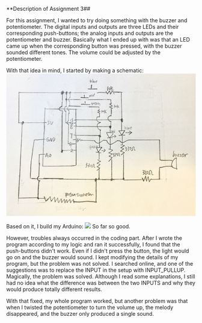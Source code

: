 **Description of Assignment 3##


For this assignment, I wanted to try doing something with the buzzer and potentiometer. The digital inputs and outputs are three LEDs and their corresponding push-buttons; the analog inputs and outputs are the potentiometer and buzzer. Basically what I ended up with was that an LED came up when the corresponding button was pressed, with the buzzer sounded different tones. The volume could be adjusted by the potentiometer. 

With that idea in mind, I started by making a schematic:
![](schematic.jpeg)

Based on it, I build my Arduino:
![](circuit.jpeg)
So far so good.

However, troubles always occurred in the coding part. After I wrote the program according to my logic and ran it successfully, I found that the push-buttons didn't work. Even if I didn't press the button, the light would go on and the buzzer would sound. I kept modifying the details of my program, but the problem was not solved. I searched online, and one of the suggestions was to replace the INPUT in the setup with INPUT_PULLUP. Magically, the problem was solved. Although I read some explanations, I still had no idea what the difference was between the two INPUTS and why they would produce totally different results.

With that fixed, my whole program worked, but another problem was that when I twisted
the potentiometer to turn the volume up, the melody disappeared, and the buzzer only produced a single sound.

